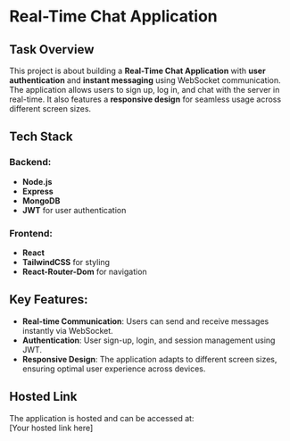 # Real-Time Chat Application

## Task Overview
This project is about building a **Real-Time Chat Application** with **user authentication** and **instant messaging** using WebSocket communication. The application allows users to sign up, log in, and chat with the server in real-time. It also features a **responsive design** for seamless usage across different screen sizes.

## Tech Stack

### Backend:
- **Node.js**
- **Express**
- **MongoDB** 
- **JWT** for user authentication

### Frontend:
- **React**
- **TailwindCSS** for styling
- **React-Router-Dom** for navigation

## Key Features:
- **Real-time Communication**: Users can send and receive messages instantly via WebSocket.
- **Authentication**: User sign-up, login, and session management using JWT.
- **Responsive Design**: The application adapts to different screen sizes, ensuring optimal user experience across devices.

## Hosted Link
The application is hosted and can be accessed at:  
[Your hosted link here]
